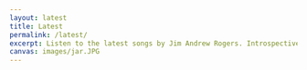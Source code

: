 ```yaml
---
layout: latest
title: Latest
permalink: /latest/
excerpt: Listen to the latest songs by Jim Andrew Rogers. Introspective lyrics and melodies with folk-based sounds.
canvas: images/jar.JPG
---
```


